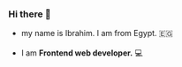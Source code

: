 ### Hi there 👋

  - my name is Ibrahim. I am from Egypt. 🇪🇬 <br> <br>
  - I am **Frontend web developer.** 💻
